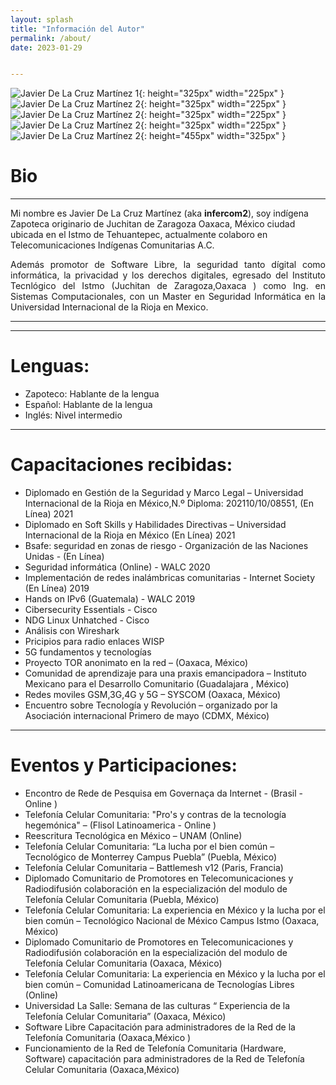 ```yaml
---
layout: splash
title: "Información del Autor"
permalink: /about/
date: 2023-01-29


---
```

![](/assets/images/j4v-bio/jav-bio-2.jpg "Javier De La Cruz Martínez 1"){: height="325px" width="225px" }
![](/assets/images/j4v-bio/jav-bio-1.jpg "Javier De La Cruz Martínez 2"){: height="325px" width="225px" } ![](/assets/images/j4v-bio/jav-bio-3.jpg "Javier De La Cruz Martínez 2"){: height="325px" width="225px" }![](/assets/images/j4v-bio/jav-bio-4.jpg "Javier De La Cruz Martínez 2"){: height="325px" width="225px" }![](/assets/images/j4v-bio/jav-bio-5.jpg "Javier De La Cruz Martínez 2"){: height="455px" width="325px" }

# Bio 

---

Mi nombre es Javier De La Cruz Martínez (aka **infercom2**), soy indígena Zapoteca originario de Juchitan de Zaragoza Oaxaca, México ciudad ubicada en el Istmo de Tehuantepec, actualmente colaboro en Telecomunicaciones Indígenas Comunitarias A.C.
<p style="text-align: justify;"> 
Además promotor de Software Libre, la seguridad tanto dígital como informática, la privacidad y los derechos digitales, egresado del Instituto Tecnlógico del Istmo (Juchitan de Zaragoza,Oaxaca ) como Ing. en Sistemas Computacionales, con un Master en Seguridad Informática en la Universidad Internacional de la Rioja en Mexico. 
</p>

---

***

# Lenguas:


- Zapoteco: Hablante de la lengua
- Español: Hablante de la lengua
- Inglés: Nivel intermedio

***

# Capacitaciones recibidas:
-  Diplomado en Gestión de la Seguridad y Marco Legal – Universidad Internacional de la Rioja en México,N.º Diploma: 202110/10/08551, (En Línea)  2021
-  Diplomado en Soft Skills y Habilidades Directivas – Universidad Internacional de la Rioja en México (En Línea)  2021
-  Bsafe: seguridad en zonas de riesgo  - Organización de las Naciones Unidas - (En Línea)
-  Seguridad informática (Online) - WALC 2020
-  Implementación de redes inalámbricas comunitarias  - Internet Society (En Línea)  2019
-  Hands on IPv6 (Guatemala)  - WALC 2019
-  Cibersecurity Essentials - Cisco
-  NDG Linux Unhatched - Cisco
-  Análisis con Wireshark
-  Pricipios para radio enlaces WISP
-  5G fundamentos y tecnologías 
-  Proyecto TOR anonimato en la red – (Oaxaca, México)
-  Comunidad de aprendizaje para una praxis emancipadora – Instituto Mexicano para el Desarrollo Comunitario  (Guadalajara , México)
-  Redes moviles GSM,3G,4G y 5G – SYSCOM (Oaxaca, México)
-  Encuentro sobre Tecnología y Revolución – organizado por la Asociación internacional Primero de mayo (CDMX, México)

***

# Eventos y Participaciones:

-  Encontro de Rede de Pesquisa em Governaça da Internet - (Brasil - Online )
-  Telefonía Celular Comunitaria: "Pro's y contras de la tecnología hegemónica" – (Flisol Latinoamerica - Online )
-  Reescritura Tecnológica en México – UNAM (Online) 
-  Telefonía Celular Comunitaria:  “La lucha por el bien común – Tecnológico de Monterrey Campus Puebla” (Puebla, México)
-  Telefonía Celular Comunitaria – Battlemesh v12 (Paris, Francia)
-  Diplomado Comunitario de Promotores en Telecomunicaciones y Radiodifusión  colaboración en la especialización del modulo de Telefonía Celular Comunitaria (Puebla, México)
-  Telefonía Celular Comunitaria: La experiencia en México y la lucha por el bien común – Tecnológico Nacional de México Campus Istmo (Oaxaca, México)
-  Diplomado Comunitario de Promotores en Telecomunicaciones y Radiodifusión  colaboración en la especialización del modulo de Telefonía Celular Comunitaria (Oaxaca, México)
-  Telefonía Celular Comunitaria: La experiencia en México y la lucha por el bien común – Comunidad Latinoamericana de Tecnologías Libres (Online) 
-  Universidad La Salle: Semana de las culturas “ Experiencia de la Telefonía Celular Comunitaria” (Oaxaca, México) 
-  Software Libre Capacitación para administradores de la Red de la Telefonía Comunitaria  (Oaxaca,México )
-  Funcionamiento de la Red de Telefonía Comunitaria (Hardware, Software) capacitación para administradores de la Red de Telefonía Celular Comunitaria  (Oaxaca,México)


